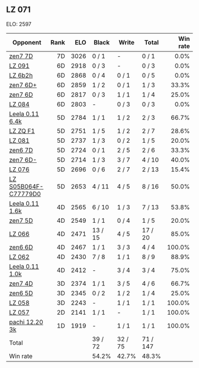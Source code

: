 ## LZ 071 ##

ELO: 2597

Opponent | Rank | ELO | Black | Write | Total | Win rate
---------|-----:|----:|-------|-------|-------|-------:
[zen7 7D](zen7%207D.md) | 7D | 3026 | 0 / 1 | - | 0 / 1 | 0.0%
[LZ 091](LZ%20091.md) | 6D | 2918 | 0 / 3 | - | 0 / 3 | 0.0%
[LZ 6b2h](LZ%206b2h.md) | 6D | 2868 | 0 / 4 | 0 / 1 | 0 / 5 | 0.0%
[zen7 6D+](zen7%206D+.md) | 6D | 2859 | 1 / 2 | 0 / 1 | 1 / 3 | 33.3%
[zen7 6D](zen7%206D.md) | 6D | 2817 | 0 / 3 | 1 / 1 | 1 / 4 | 25.0%
[LZ 084](LZ%20084.md) | 6D | 2803 | - | 0 / 3 | 0 / 3 | 0.0%
[Leela 0.11 6.4k](Leela%200.11%206.4k.md) | 5D | 2784 | 1 / 1 | 1 / 2 | 2 / 3 | 66.7%
[LZ ZQ F1](LZ%20ZQ%20F1.md) | 5D | 2751 | 1 / 5 | 1 / 2 | 2 / 7 | 28.6%
[LZ 081](LZ%20081.md) | 5D | 2737 | 1 / 3 | 0 / 2 | 1 / 5 | 20.0%
[zen6 7D](zen6%207D.md) | 5D | 2724 | 0 / 1 | 2 / 5 | 2 / 6 | 33.3%
[zen7 6D-](zen7%206D-.md) | 5D | 2714 | 1 / 3 | 3 / 7 | 4 / 10 | 40.0%
[LZ 076](LZ%20076.md) | 5D | 2696 | 0 / 6 | 2 / 7 | 2 / 13 | 15.4%
[LZ S05B064F-C77779D0](LZ%20S05B064F-C77779D0.md) | 5D | 2653 | 4 / 11 | 4 / 5 | 8 / 16 | 50.0%
[Leela 0.11 1.6k](Leela%200.11%201.6k.md) | 4D | 2565 | 6 / 10 | 1 / 3 | 7 / 13 | 53.8%
[zen7 5D](zen7%205D.md) | 4D | 2549 | 1 / 1 | 0 / 4 | 1 / 5 | 20.0%
[LZ 066](LZ%20066.md) | 4D | 2471 | 13 / 15 | 4 / 5 | 17 / 20 | 85.0%
[zen6 6D](zen6%206D.md) | 4D | 2467 | 1 / 1 | 3 / 3 | 4 / 4 | 100.0%
[LZ 062](LZ%20062.md) | 4D | 2430 | 7 / 8 | 1 / 1 | 8 / 9 | 88.9%
[Leela 0.11 1.0k](Leela%200.11%201.0k.md) | 4D | 2412 | - | 3 / 4 | 3 / 4 | 75.0%
[zen7 4D](zen7%204D.md) | 3D | 2374 | 1 / 1 | 3 / 5 | 4 / 6 | 66.7%
[zen6 5D](zen6%205D.md) | 3D | 2345 | 0 / 2 | 1 / 2 | 1 / 4 | 25.0%
[LZ 058](LZ%20058.md) | 3D | 2243 | - | 1 / 1 | 1 / 1 | 100.0%
[LZ 057](LZ%20057.md) | 2D | 2141 | 1 / 1 | - | 1 / 1 | 100.0%
[pachi 12.20 3k](pachi%2012.20%203k.md) | 1D | 1919 | - | 1 / 1 | 1 / 1 | 100.0%
Total | | | 39 / 72 | 32 / 75 | 71 / 147 | 
Win rate| | | 54.2% | 42.7% | 48.3% | 
